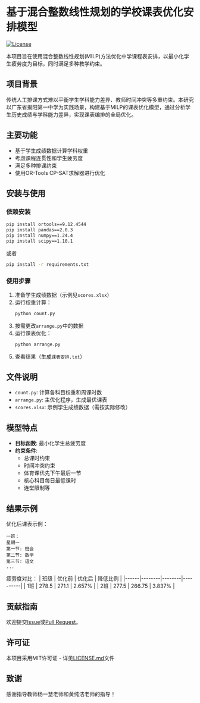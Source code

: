 # 基于混合整数线性规划的学校课表优化安排模型

[![License](https://img.shields.io/badge/license-MIT-blue.svg)](LICENSE.md)

本项目旨在使用混合整数线性规划(MILP)方法优化中学课程表安排，以最小化学生疲劳度为目标，同时满足多种教学约束。

## 项目背景

传统人工排课方式难以平衡学生学科能力差异、教师时间冲突等多重约束。本研究以广东省揭阳第一中学为实践场景，构建基于MILP的课表优化模型，通过分析学生历史成绩与学科能力差异，实现课表编排的全局优化。

## 主要功能

- 基于学生成绩数据计算学科权重
- 考虑课程连贯性和学生疲劳度
- 满足多种排课约束
- 使用OR-Tools CP-SAT求解器进行优化

## 安装与使用

### 依赖安装

```bash
pip install ortools==9.12.4544
pip install pandas==2.0.3
pip install numpy==1.24.4
pip install scipy==1.10.1
```
或者
```bash
pip install -r requirements.txt
```

### 使用步骤

1. 准备学生成绩数据（示例见`scores.xlsx`）
2. 运行权重计算：
   ```bash
   python count.py
   ```
3. 按需更改`arrange.py`中的数据
4. 运行课表优化：
   ```bash
   python arrange.py
   ```
5. 查看结果（生成`课表安排.txt`）

## 文件说明

- `count.py`: 计算各科目权重和周课时数
- `arrange.py`: 主优化程序，生成最优课表
- `scores.xlsx`: 示例学生成绩数据（需按实际修改）

## 模型特点

- **目标函数**: 最小化学生总疲劳度
- **约束条件**:
  - 总课时约束
  - 时间冲突约束
  - 体育课优先下午最后一节
  - 核心科目每日最低课时
  - 连堂限制等

## 结果示例

优化后课表示例：
```
一班：
星期一
第一节: 班会
第二节: 数学
第三节: 语文
...
```

疲劳度对比：
| 班级 | 优化前 | 优化后 | 降低比例 |
|------|--------|--------|----------|
| 1班  | 278.5  | 271.1  | 2.657%   |
| 2班  | 277.5  | 266.75 | 3.837%   |

## 贡献指南

欢迎提交[Issue](https://github.com/Jessssssseea/Optimization-Model-of-School-Schedule-Arrangement-Based-on-Mixed-Integer-Linear-Programming/issues)或[Pull Request](https://github.com/Jessssssseea/Optimization-Model-of-School-Schedule-Arrangement-Based-on-Mixed-Integer-Linear-Programming/pulls)。

## 许可证

本项目采用MIT许可证 - 详见[LICENSE.md](https://github.com/Jessssssseea/Optimization-Model-of-School-Schedule-Arrangement-Based-on-Mixed-Integer-Linear-Programming/blob/main/LICENSE.md)文件

## 致谢

感谢指导教师杨一慧老师和黄纯洁老师的指导！
